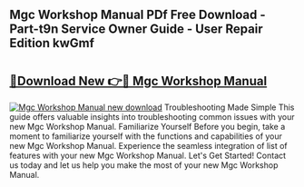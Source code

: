 ## Mgc Workshop Manual PDf Free Download - Part-t9n Service Owner Guide - User Repair Edition kwGmf

# <h2><a href="http://cf15906.oget.top/?id=Mgc+Workshop+Manual">🔗Download New 👉🔴 Mgc Workshop Manual</a></h2>

[![Mgc Workshop Manual new download](https://i.imgur.com/5g1atiW.png)](http://cf15906.oget.top/?id=Mgc+Workshop+Manual)
Troubleshooting Made Simple This guide offers valuable insights into troubleshooting common issues with your new Mgc Workshop Manual. Familiarize Yourself Before you begin, take a moment to familiarize yourself with the functions and capabilities of your new Mgc Workshop Manual. Experience the seamless integration of list of features with your new Mgc Workshop Manual. Let's Get Started! Contact us today and let us help you make the most of your new Mgc Workshop Manual.
